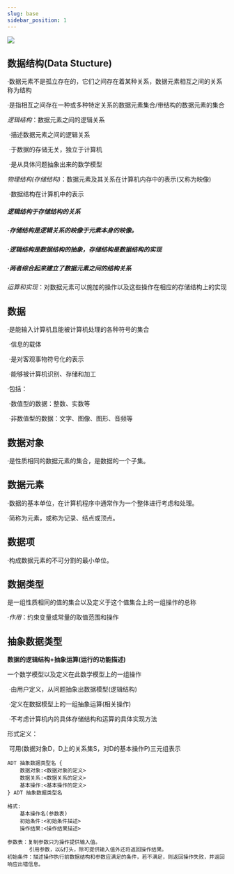 ```yaml
---
slug: base
sidebar_position: 1
---
```




![](https://happlay-docs.oss-cn-beijing.aliyuncs.com/docs/Snipaste_2023-10-07_19-10-17.png)

## 数据结构(Data Stucture)

·数据元素不是孤立存在的，它们之间存在着某种关系，数据元素相互之间的关系称为结构

·是指相互之间存在一种或多种特定关系的数据元素集合/带结构的数据元素的集合

*逻辑结构*：数据元素之间的逻辑关系

​	·描述数据元素之间的逻辑关系

​	·于数据的存储无关，独立于计算机

​	·是从具体问题抽象出来的数学模型

*物理结构(存储结构)*：数据元素及其关系在计算机内存中的表示(又称为映像)

​	·数据结构在计算机中的表示

##### 逻辑结构于存储结构的关系

##### ·存储结构是逻辑关系的映像于元素本身的映像。

##### ·逻辑结构是数据结构的抽象，存储结构是数据结构的实现

##### ·两者综合起来建立了数据元素之间的结构关系

*运算和实现*：对数据元素可以施加的操作以及这些操作在相应的存储结构上的实现

## 数据

·是能输入计算机且能被计算机处理的各种符号的集合

​	·信息的载体

​	·是对客观事物符号化的表示

​	·能够被计算机识别、存储和加工

·包括：

​	·数值型的数据：整数、实数等

​	·非数值型的数据：文字、图像、图形、音频等

## 数据对象

·是性质相同的数据元素的集合，是数据的一个子集。

## 数据元素

·数据的基本单位，在计算机程序中通常作为一个整体进行考虑和处理。

·简称为元素，或称为记录、结点或顶点。

## 数据项

·构成数据元素的不可分割的最小单位。

## 数据类型

是一组性质相同的值的集合以及定义于这个值集合上的一组操作的总称

·*作用*：约束变量或常量的取值范围和操作

## 抽象数据类型

**数据的逻辑结构+抽象运算(运行的功能描述)**

一个数学模型以及定义在此数学模型上的一组操作

​	·由用户定义，从问题抽象出数据模型(逻辑结构)

​	·定义在数据模型上的一组抽象运算(相关操作)

​	·不考虑计算机内的具体存储结构和运算的具体实现方法

形式定义：

​	可用(数据对象D，D上的关系集S，对D的基本操作P)三元组表示

```
ADT 抽象数据类型名 {
	数据对象:<数据对象的定义>
	数据关系:<数据关系的定义>
	基本操作:<基本操作的定义>
} ADT 抽象数据类型名

格式:
	基本操作名(参数表)
	初始条件:<初始条件描述>
	操作结果:<操作结果描述>
	
参数表：复制参数只为操作提供输入值。
	   引用参数，以&打头，除可提供输入值外还将返回操作结果。
初始条件：描述操作执行前数据结构和参数应满足的条件，若不满足，则返回操作失败，并返回响应出错信息。
```

